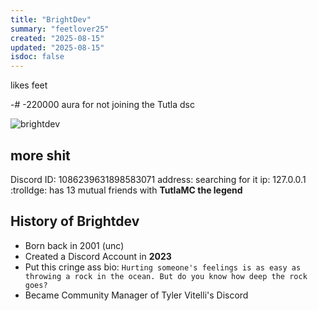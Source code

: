 ```yaml
---
title: "BrightDev"
summary: "feetlover25"
created: "2025-08-15"
updated: "2025-08-15"
isdoc: false
---
```


likes feet

-# -220000 aura for not joining the Tutla dsc

![brightdev](/content/brightdev/image.png)

## more shit
Discord ID: 1086239631898583071
address: searching for it
ip: 127.0.0.1 :trolldge:
has 13 mutual friends with **TutlaMC the legend**

## History of Brightdev

- Born back in 2001 (unc)
- Created a Discord Account in **2023**
- Put this cringe ass bio: ```Hurting someone's feelings is as easy as throwing a rock in the ocean. But do you know how deep the rock goes?```
- Became Community Manager of Tyler Vitelli's Discord